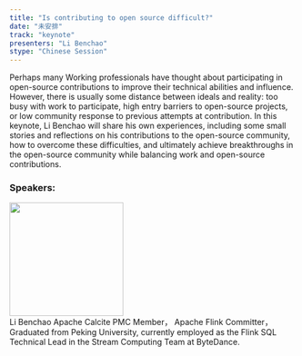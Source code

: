 ```yaml
---
title: "Is contributing to open source difficult?"
date: "未安排" 
track: "keynote"
presenters: "Li Benchao"
stype: "Chinese Session"
---
```

Perhaps many Working professionals have thought about participating in open-source contributions to improve their technical abilities and influence. However, there is usually some distance between ideals and reality: too busy with work to participate, high entry barriers to open-source projects, or low community response to previous attempts at contribution. In this keynote, Li Benchao will share his own experiences, including some small stories and reflections on his contributions to the open-source community, how to overcome these difficulties, and ultimately achieve breakthroughs in the open-source community while balancing work and open-source contributions.

 ### Speakers: 
 <img src="https://img.bagevent.com/resource/20230731/1427570371016.jpeg" width="200" /><br> Li Benchao Apache Calcite PMC Member， Apache Flink Committer， Graduated from Peking University, currently employed as the Flink SQL Technical Lead in the Stream Computing Team at ByteDance.
 <br><br>